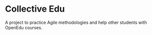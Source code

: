 # Collective Edu

A project to practice Agile methodologies and help other students with OpenEdu courses.
